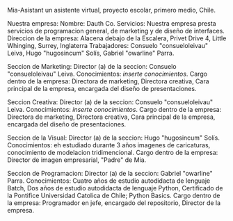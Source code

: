 Mia-Asistant
un asistente virtual, proyecto escolar, primero medio, Chile.

Nuestra empresa:
Nombre: Dauth Co.
Servicios: Nuestra empresa presta servicios de programacion general, de marketing y de diseño de interfaces.
Direccion de la empresa: Alacena debajo de la Escalera, Privet Drive 4, Little Whinging, Surrey, Inglaterra
Trabajadores: Consuelo "consueloleivau" Leiva, Hugo "hugosincum" Solís, Gabriel "owarline" Parra.

Seccion de Marketing:
Director (a) de la seccion: Consuelo "consueloleivau" Leiva.
Conocimientos: *inserte conocimientos*.
Cargo dentro de la empresa: Directora de marketing, Directora creativa, Cara principal de la empresa, encargada del diseño de presentaciones.

Seccion Creativa:
Director (a) de la seccion: Consuelo "consueloleivau" Leiva.
Conocimientos: *inserte conocimientos*.
Cargo dentro de la empresa: Directora de marketing, Directora creativa, Cara principal de la empresa, encargada del diseño de presentaciones.

Seccion de la Visual:
Director (a) de la seccion: Hugo "hugosincum" Solís.
Conocimientos: eh estudiado durante 3 años imagenes de caricaturas, conocimiento de modelacion tridimencional.
Cargo dentro de la empresa: Director de imagen empresarial, "Padre" de Mia.

Seccion de Programacion:
Director (a) de la seccion: Gabriel "owarline" Parra.
Conocimientos: Cuatro años de estudio autodidacta de lenguaje Batch, Dos años de estudio autodidacta de lenguaje Python, Certificado de la Pontifice Universidad  Catolica de Chile; Python Basics.
Cargo dentro de la empresa: Programador en jefe, encargado del repositorio, Director de la empresa.
